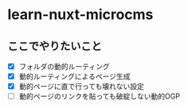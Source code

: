 # learn-nuxt-microcms
## ここでやりたいこと
- [x] フォルダの動的ルーティング
- [x] 動的ルーティングによるページ生成
- [x] 動的ページに直で行っても壊れない設定
- [ ] 動的ページのリンクを貼っても破綻しない動的OGP